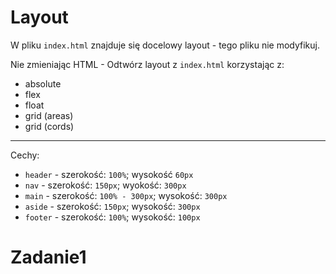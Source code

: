 # Layout

W pliku `index.html` znajduje się docelowy layout - tego pliku nie modyfikuj.

Nie zmieniając HTML - Odtwórz layout z `index.html` korzystając z:

- absolute
- flex
- float
- grid (areas)
- grid (cords)

---

Cechy:

- `header` - szerokość: `100%`; wysokość `60px`
- `nav` - szerokość: `150px`; wyokość: `300px`
- `main` - szerokość: `100% - 300px`; wysokość: `300px`
- `aside` - szerokość: `150px`; wysokość: `300px`
- `footer` - szerokość: `100%`; wysokość: `100px`
# Zadanie1
